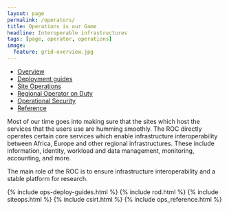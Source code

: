 ```yaml
---
layout: page
permalink: /operators/
title: Operations is our Game
headline: Interoperable infrastructures
tags: [page, operator, operations]
image:
  feature: grid-overview.jpg
---
```

<div class="bordered-bottom">
  <!-- Nav tabs -->
  <ul class="nav nav-tabs bordered-top" role="tablist">
    <li role="presentation" class="active"><a href="#overview" aria-controls="overview" role="tab" data-toggle="tab">Overview</a></li>
    <li role="presentation"><a href="#deployment-guides" aria-controls="deployment-guides" role="tab" data-toggle="tab">Deployment guides</a></li>
    <li role="presentation"><a href="#site" aria-controls="site" role="tab" data-toggle="tab">Site Operations</a></li>
    <li role="presentation"><a href="#rod" aria-controls="rod" role="tab" data-toggle="tab">Regional Operator on Duty</a></li>
    <li role="presentation"><a href="#csirt" aria-controls="csirt" role="tab" data-toggle="tab">Operational Security</a></li>
    <li role="presentation"><a href="#reference" aria-controls="reference" role="tab" data-toggle="tab">Reference</a></li>
  </ul>

  <!-- Tab panes -->
  <div class="tab-content">
    <div role="tabpanel" class="tab-pane active" id="overview">
      <div class="post-body border-top border-bottom">
Most of our time goes into making sure that the sites which host the services that the users use are humming smoothly. The ROC directly operates certain core services which enable infrastructure interoperability between Africa, Europe and other regional infrastructures.  These include information, identity, workload and data management, monitoring, accounting, and more.

The main role of the ROC is to ensure infrastructure interoperability and a stable platform for research.
      </div> <!-- post-body -->
    </div>
{% include ops-deploy-guides.html %}
{% include rod.html %}
{% include siteops.html %}
{% include csirt.html %}
{% include ops_reference.html %}
</div>
</div>
